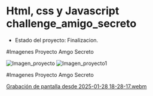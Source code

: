 <h1> Html, css y Javascript challenge_amigo_secreto</h1>

- Estado del proyecto: Finalizacion.

#Imagenes Proyecto Amgo Secreto

![Imagen_proyecto](https://github.com/user-attachments/assets/681818ca-d1ca-4eb8-a257-eabba6b39391)
![Imagen_proyecto1](https://github.com/user-attachments/assets/932ab43a-39c5-4456-81bc-5787ee479f5c)

#Imagenes Proyecto Amgo Secreto

[Grabación de pantalla desde 2025-01-28 18-28-17.webm](https://github.com/user-attachments/assets/baec9be3-8b9a-4d52-be89-e3e3bb162352)
